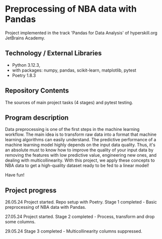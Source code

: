 # Preprocessing of NBA data with Pandas

Project implemented in the track 'Pandas for Data Analysis' of hyperskill.org JetBrains Academy.

## Technology / External Libraries

- Python 3.12.3,
- with packages: numpy, pandas, scikit-learn, matplotlib, pytest
- Poetry 1.8.3

## Repository Contents

The sources of main project tasks (4 stages) and pytest testing.

## Program description

Data preprocessing is one of the first steps in the machine learning workflow. The main idea is to transform raw data
into a format that machine learning algorithms can easily understand. The predictive performance of a machine learning
model highly depends on the input data quality. Thus, it's an absolute must to know how to improve the quality of your
input data by removing the features with low predictive value, engineering new ones, and dealing with multicollinearity.
With this project, we apply these concepts to NBA data to get a high-quality dataset ready to be fed to a linear
model!

Have fun!

## Project progress

[//]: # (Project was completed on 10.05.24)

26.05.24 Project started. Repo setup with Poetry. Stage 1 completed - Basic preprocessing of NBA data with Pandas.

27.05.24 Project started. Stage 2 completed - Process, transform and drop some columns.

29.05.24 Stage 3 completed - Multicollinearity columns suppressed.
